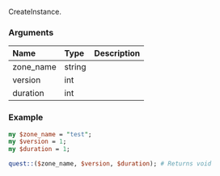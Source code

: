 CreateInstance.
### Arguments
**Name**|**Type**|**Description**
:---|:---|:---
zone_name|string|
version|int|
duration|int|

### Example

```perl
my $zone_name = "test";
my $version = 1;
my $duration = 1;

quest::($zone_name, $version, $duration); # Returns void
```